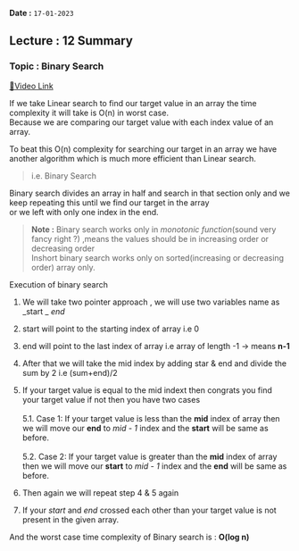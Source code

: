 **Date :** `17-01-2023`
## Lecture : 12 Summary
### Topic : Binary Search
[📍Video Link](https://www.youtube.com/watch?v=YJeoQBevNVo&list=PLDzeHZWIZsTryvtXdMr6rPh4IDexB5NIA&index=12&t=3s&ab_channel=CodeHelp-byBabbar)

If we take Linear search to find our target value in an array the time complexity it will take is O(n) in worst case. <br>
Because we are comparing our target value with each index value of an array.

To beat this O(n) complexity for searching our target in an array we have another algorithm which is much more efficient than Linear search.
>i.e. Binary Search

Binary search divides an array in half and search in that section only and we keep repeating this until we find our target in the array<br>
or we left with only one index in the end.

>**Note :** Binary search works only in _monotonic function_(sound very fancy right ?) ,means the values should be in increasing order or decreasing order<br>
>Inshort binary search works only on sorted(increasing or decreasing order) array only.

Execution of binary search

1. We will take two pointer approach , we will use two variables name as _start _  _end_ 

2. start will point to the starting index of array i.e 0

3. end will point to the last index of array i.e array of length -1 -> means **n-1**

4. After that we will take the mid index by adding star & end and divide the sum by 2 i.e (sum+end)/2

5. If your target value is equal to the mid indext then congrats you find your target value if not then you have two cases<br><br>
 5.1. Case 1: If your target value is less than the **mid** index of array then we will move our **end** to _mid - 1_ index and the **start** will be same as before.<br><br>
 5.2. Case 2: If your target value is greater than the **mid** index of array then we will move our **start** to _mid - 1_ index and the **end** will be same as before.

6. Then again we will repeat step 4 & 5 again

7. If your _start_ and _end_ crossed each other than your target value is not present in the given array.

And the worst case time complexity of Binary search is : **O(log n)** 
